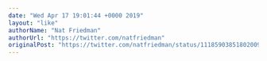 ```yaml
---
date: "Wed Apr 17 19:01:44 +0000 2019"
layout: "like"
authorName: "Nat Friedman"
authorUrl: "https://twitter.com/natfriedman"
originalPost: "https://twitter.com/natfriedman/status/1118590385180200961"
---
```

